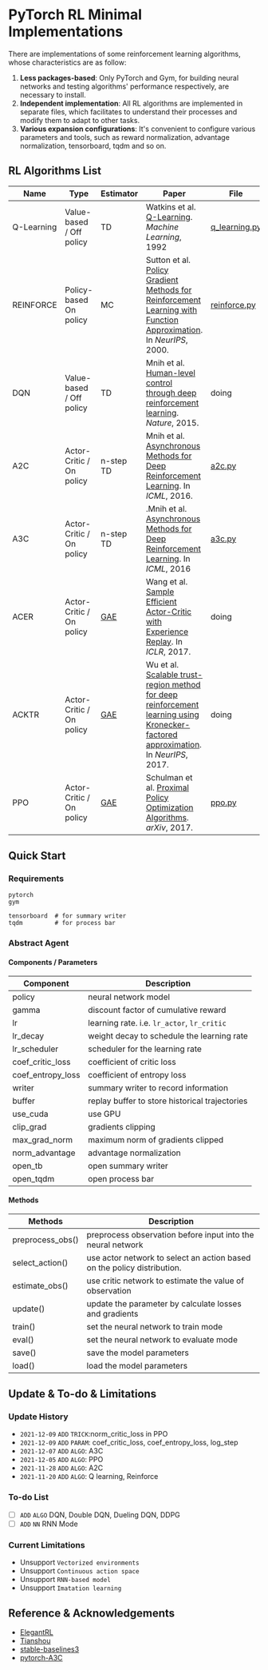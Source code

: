# PyTorch RL Minimal Implementations

There are implementations of some reinforcement learning algorithms, whose characteristics are as follow:

1. **Less packages-based**:  Only PyTorch and Gym, for building neural networks and testing algorithms' performance respectively,  are necessary to install.
2. **Independent implementation**: All RL algorithms are implemented in separate files, which facilitates to understand their processes and modify them to adapt to other tasks.
3. **Various expansion configurations**: It's convenient to configure various parameters and tools, such as reward normalization, advantage normalization, tensorboard, tqdm and so on.

## RL Algorithms List

| Name       | Type                     | Estimator                               | Paper                                                        | File                           |
| ---------- | ------------------------ | --------------------------------------- | ------------------------------------------------------------ | ------------------------------ |
| Q-Learning | Value-based / Off policy | TD                                      | Watkins et al. [Q-Learning](https://link.springer.com/content/pdf/10.1007/BF00992698.pdf). *Machine Learning*, 1992 | [q_learning.py](q_learning.py) |
| REINFORCE  | Policy-based On policy   | MC                                      | Sutton et al. [Policy Gradient Methods for Reinforcement Learning with Function Approximation](https://proceedings.neurips.cc/paper/1999/file/464d828b85b0bed98e80ade0a5c43b0f-Paper.pdf). In *NeurIPS*, 2000. | [reinforce.py](reinforce.py)   |
| DQN        | Value-based / Off policy | TD                                      | Mnih et al. [Human-level control through deep reinforcement learning](https://www.nature.com/articles/nature14236). *Nature*, 2015. | doing                          |
| A2C        | Actor-Critic / On policy | n-step TD                               | Mnih et al. [Asynchronous Methods for Deep Reinforcement Learning](https://arxiv.org/abs/1602.01783). In *ICML*, 2016. | [a2c.py](a2c.py)               |
| A3C        | Actor-Critic / On policy | n-step TD                               | .Mnih et al. [Asynchronous Methods for Deep Reinforcement Learning](https://arxiv.org/abs/1602.01783). In *ICML*, 2016 | [a3c.py](a3c.py)               |
| ACER       | Actor-Critic / On policy | [GAE](https://arxiv.org/abs/1506.02438) | Wang et al. [Sample Efficient Actor-Critic with Experience Replay](https://arxiv.org/abs/1611.01224). In *ICLR*, 2017. | doing                          |
| ACKTR      | Actor-Critic / On policy | [GAE](https://arxiv.org/abs/1506.02438) | Wu et al. [Scalable trust-region method for deep reinforcement learning using Kronecker-factored approximation](https://proceedings.neurips.cc/paper/2017/file/361440528766bbaaaa1901845cf4152b-Paper.pdf). In *NeurIPS*, 2017. | doing                          |
| PPO        | Actor-Critic / On policy | [GAE](https://arxiv.org/abs/1506.02438) | Schulman et al. [Proximal Policy Optimization Algorithms](https://arxiv.org/abs/1707.06347). *arXiv*, 2017. | [ppo.py](ppo.py)               |

## Quick Start

### Requirements

```shell
pytorch
gym

tensorboard  # for summary writer
tqdm         # for process bar
```

### Abstract Agent

#### Components / Parameters

| Component         | Description                                    |
| ----------------- | ---------------------------------------------- |
| policy            | neural network model                           |
| gamma             | discount factor of cumulative reward           |
| lr                | learning rate. i.e. `lr_actor`, `lr_critic`    |
| lr_decay          | weight decay to schedule the learning rate     |
| lr_scheduler      | scheduler for the learning rate                |
| coef_critic_loss  | coefficient of critic loss                     |
| coef_entropy_loss | coefficient of entropy loss                    |
| writer            | summary writer to record information           |
| buffer            | replay buffer to store historical trajectories |
| use_cuda          | use GPU                                        |
| clip_grad         | gradients clipping                             |
| max_grad_norm     | maximum norm of gradients clipped              |
| norm_advantage    | advantage normalization                        |
| open_tb           | open summary writer                            |
| open_tqdm         | open process bar                               |

#### Methods

| Methods          | Description                                                  |
| ---------------- | ------------------------------------------------------------ |
| preprocess_obs() | preprocess observation before input into the neural network  |
| select_action()  | use actor network to select an action based on the policy distribution. |
| estimate_obs()   | use critic network to estimate the value of observation      |
| update()         | update the parameter by calculate losses and gradients       |
| train()          | set the neural network to train mode                         |
| eval()           | set the neural network to evaluate mode                      |
| save()           | save the model parameters                                    |
| load()           | load the model parameters                                    |

## Update &  To-do & Limitations

### Update History

- `2021-12-09` `ADD` `TRICK`:norm_critic_loss in PPO
- `2021-12-09` `ADD` `PARAM`: coef_critic_loss, coef_entropy_loss, log_step
- `2021-12-07` `ADD` `ALGO`: A3C
- `2021-12-05` `ADD` `ALGO`: PPO
- `2021-11-28` `ADD` `ALGO`: A2C
- `2021-11-20` `ADD` `ALGO`: Q learning, Reinforce

### To-do List

- [ ] `ADD` `ALGO` DQN, Double DQN, Dueling DQN, DDPG
- [ ] `ADD` `NN` RNN Mode

### Current Limitations

- Unsupport `Vectorized environments`
- Unsupport `Continuous action space`
- Unsupport `RNN-based model`
- Unsupport `Imatation learning`

## Reference & Acknowledgements

- [ElegantRL](https://github.com/AI4Finance-Foundation/ElegantRL)
- [Tianshou](https://github.com/thu-ml/tianshou)
- [stable-baselines3](https://github.com/DLR-RM/stable-baselines3)
- [pytorch-A3C](https://github.com/MorvanZhou/pytorch-A3C)

